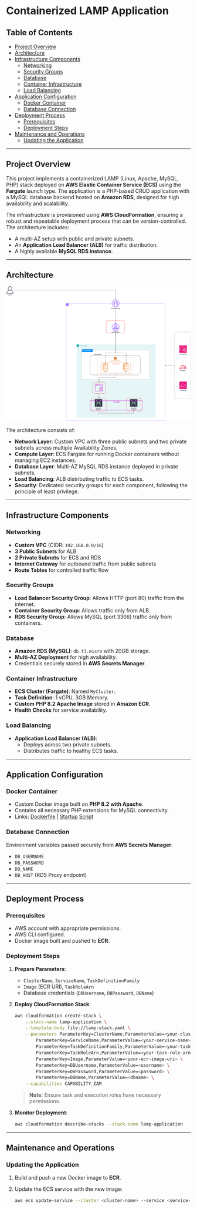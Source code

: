 # Containerized LAMP Application

## Table of Contents

- [Project Overview](#project-overview)
- [Architecture](#architecture)
- [Infrastructure Components](#infrastructure-components)
    - [Networking](#networking)
    - [Security Groups](#security-groups)
    - [Database](#database)
    - [Container Infrastructure](#container-infrastructure)
    - [Load Balancing](#load-balancing)
- [Application Configuration](#application-configuration)
    - [Docker Container](#docker-container)
    - [Database Connection](#database-connection)
- [Deployment Process](#deployment-process)
    - [Prerequisites](#prerequisites)
    - [Deployment Steps](#deployment-steps)
- [Maintenance and Operations](#maintenance-and-operations)
    - [Updating the Application](#updating-the-application)

---

## Project Overview

This project implements a containerized LAMP (Linux, Apache, MySQL, PHP) stack deployed on **AWS Elastic Container Service (ECS)** using the **Fargate** launch type. The application is a PHP-based CRUD application with a MySQL database backend hosted on **Amazon RDS**, designed for high availability and scalability.

The infrastructure is provisioned using **AWS CloudFormation**, ensuring a robust and repeatable deployment process that can be version-controlled. The architecture includes:

- A multi-AZ setup with public and private subnets.
- An **Application Load Balancer (ALB)** for traffic distribution.
- A highly available **MySQL RDS instance**.

---

## Architecture

![LAMP Stack Architecture](./LAMP-ECS.png)

The architecture consists of:

- **Network Layer**: Custom VPC with three public subnets and two private subnets across multiple Availability Zones.
- **Compute Layer**: ECS Fargate for running Docker containers without managing EC2 instances.
- **Database Layer**: Multi-AZ MySQL RDS instance deployed in private subnets.
- **Load Balancing**: ALB distributing traffic to ECS tasks.
- **Security**: Dedicated security groups for each component, following the principle of least privilege.

---

## Infrastructure Components

### Networking

- **Custom VPC** (CIDR: `192.168.0.0/16`)
- **3 Public Subnets** for ALB
- **2 Private Subnets** for ECS and RDS
- **Internet Gateway** for outbound traffic from public subnets
- **Route Tables** for controlled traffic flow

### Security Groups

- **Load Balancer Security Group**: Allows HTTP (port 80) traffic from the internet.
- **Container Security Group**: Allows traffic only from ALB.
- **RDS Security Group**: Allows MySQL (port 3306) traffic only from containers.

### Database

- **Amazon RDS (MySQL)**: `db.t3.micro` with 20GB storage.
- **Multi-AZ Deployment** for high availability.
- Credentials securely stored in **AWS Secrets Manager**.

### Container Infrastructure

- **ECS Cluster (Fargate)**: Named `MyCluster`.
- **Task Definition**: 1 vCPU, 3GB Memory.
- **Custom PHP 8.2 Apache Image** stored in **Amazon ECR**.
- **Health Checks** for service availability.

### Load Balancing

- **Application Load Balancer (ALB)**:
    - Deploys across two private subnets.
    - Distributes traffic to healthy ECS tasks.

---

## Application Configuration

### Docker Container

- Custom Docker image built on **PHP 8.2 with Apache**.
- Contains all necessary PHP extensions for MySQL connectivity.
- Links: [Dockerfile](./Dockerfile) | [Startup Script](./startup.sh)

### Database Connection

Environment variables passed securely from **AWS Secrets Manager**:

- `DB_USERNAME`
- `DB_PASSWORD`
- `DB_NAME`
- `DB_HOST` (RDS Proxy endpoint)

---

## Deployment Process

### Prerequisites

- AWS account with appropriate permissions.
- AWS CLI configured.
- Docker image built and pushed to **ECR**.

### Deployment Steps

1. **Prepare Parameters**:
     - `ClusterName`, `ServiceName`, `TaskDefinitionFamily`
     - `Image` (ECR URI), `TaskRoleArn`
     - Database credentials (`DBUsername`, `DBPassword`, `DBName`)

2. **Deploy CloudFormation Stack**:

     ```bash
     aws cloudformation create-stack \
         --stack-name lamp-application \
         --template-body file://lamp-stack.yaml \
         --parameters ParameterKey=ClusterName,ParameterValue=<your-cluster-name> \
             ParameterKey=ServiceName,ParameterValue=<your-service-name> \
             ParameterKey=TaskDefinitionFamily,ParameterValue=<your-task-definition-name> \
             ParameterKey=TaskRoleArn,ParameterValue=<your-task-role-arn> \
             ParameterKey=Image,ParameterValue=<your-ecr-image-uri> \
             ParameterKey=DBUsername,ParameterValue=<username> \
             ParameterKey=DBPassword,ParameterValue=<password> \
             ParameterKey=DBName,ParameterValue=<dbname> \
         --capabilities CAPABILITY_IAM
     ```

     > **Note**: Ensure task and execution roles have necessary permissions.

3. **Monitor Deployment**:

     ```bash
     aws cloudformation describe-stacks --stack-name lamp-application
     ```

---

## Maintenance and Operations

### Updating the Application

1. Build and push a new Docker image to **ECR**.
2. Update the ECS service with the new image:

     ```bash
     aws ecs update-service --cluster <cluster-name> --service <service-name> --force-new-deployment
     ```
